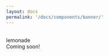 ```yaml
---
layout: docs
permalink: '/docs/components/banner/'
---
```


<br />
<div class="banner">
  <div class="banner-title">
    <span>lemonade</span>
  </div>
  <div class="banner-subtitle">
    <span>
      Coming soon!
    </span>
  </div>
</div>
